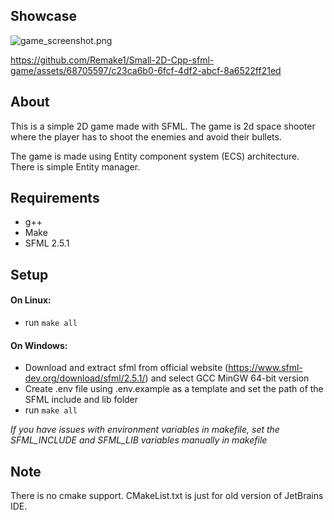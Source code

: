 ## Showcase
![game_screenshot.png](docs/game_screenshot.png)

https://github.com/Remake1/Small-2D-Cpp-sfml-game/assets/68705597/c23ca6b0-6fcf-4df2-abcf-8a6522ff21ed



## About
This is a simple 2D game made with SFML. 
The game is 2d space shooter where the player has to shoot the enemies and avoid their bullets.

The game is made using Entity component system (ECS) architecture. There is simple Entity manager.

## Requirements
* g++
* Make
* SFML 2.5.1

## Setup
#### On Linux:
* run `make all`
#### On Windows:
* Download and extract sfml from official website (https://www.sfml-dev.org/download/sfml/2.5.1/) and select GCC MinGW 64-bit version
* Create .env file using .env.example as a template and set the path of the SFML include and lib folder
* run `make all`

*If you have issues with environment variables in makefile, set the SFML_INCLUDE and SFML_LIB variables manually in makefile*

## Note

There is no cmake support. CMakeList.txt is just for old version of JetBrains IDE.
